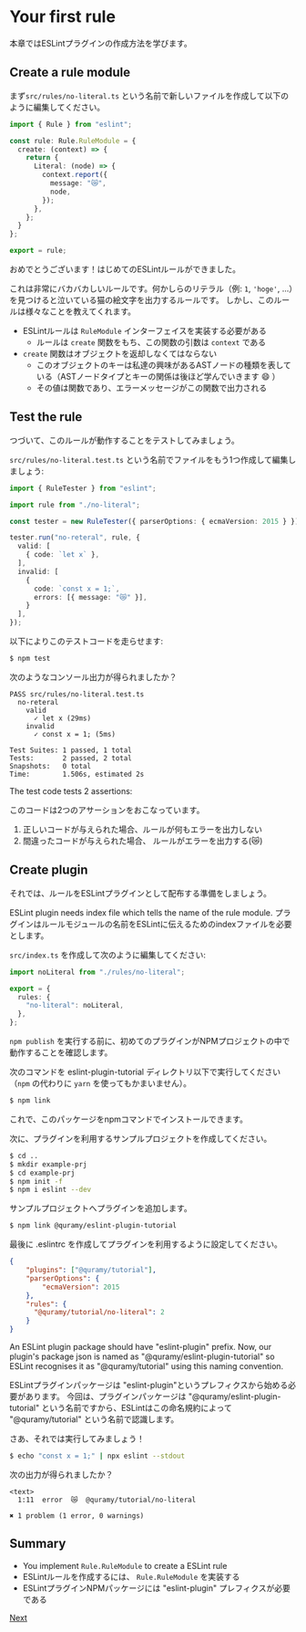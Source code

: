 # Your first rule
本章ではESLintプラグインの作成方法を学びます。

## Create a rule module
まず`src/rules/no-literal.ts` という名前で新しいファイルを作成して以下のように編集してください。

```ts
import { Rule } from "eslint";

const rule: Rule.RuleModule = {
  create: (context) => {
    return {
      Literal: (node) => {
        context.report({
          message: "😿",
          node,
        });
      },
    };
  }
};

export = rule;
```

おめでとうございます！はじめてのESLintルールができました。

これは非常にバカバカしいルールです。何かしらのリテラル（例: `1`, `'hoge'`, ...）を見つけると泣いている猫の絵文字を出力するルールです。
しかし、このルールは様々なことを教えてくれます。

* ESLintルールは `RuleModule` インターフェイスを実装する必要がある
  * ルールは `create` 関数をもち、この関数の引数は `context` である
* `create` 関数はオブジェクトを返却しなくてはならない
  * このオブジェクトのキーは私達の興味があるASTノードの種類を表している（ASTノードタイプとキーの関係は後ほど学んでいきます :smile: ）
  * その値は関数であり、エラーメッセージがこの関数で出力される

## Test the rule
つづいて、このルールが動作することをテストしてみましょう。

`src/rules/no-literal.test.ts` という名前でファイルをもう1つ作成して編集しましょう:

```ts
import { RuleTester } from "eslint";

import rule from "./no-literal";

const tester = new RuleTester({ parserOptions: { ecmaVersion: 2015 } });

tester.run("no-reteral", rule, {
  valid: [
    { code: `let x` },
  ],
  invalid: [
    {
      code: `const x = 1;`,
      errors: [{ message: "😿" }],
    }
  ],
});
```

以下によりこのテストコードを走らせます:

```sh
$ npm test
```

次のようなコンソール出力が得られましたか？

```text
PASS src/rules/no-literal.test.ts
  no-reteral
    valid
      ✓ let x (29ms)
    invalid
      ✓ const x = 1; (5ms)

Test Suites: 1 passed, 1 total
Tests:       2 passed, 2 total
Snapshots:   0 total
Time:        1.506s, estimated 2s
```

The test code tests 2 assertions:

このコードは2つのアサーションをおこなっています。

1. 正しいコードが与えられた場合、ルールが何もエラーを出力しない
1. 間違ったコードが与えられた場合、 ルールがエラーを出力する(:crying_cat_face:)

## Create plugin
それでは、ルールをESLintプラグインとして配布する準備をしましょう。

ESLint plugin needs index file which tells the name of the rule module.
プラグインはルールモジュールの名前をESLintに伝えるためのindexファイルを必要とします。

`src/index.ts` を作成して次のように編集してください:

```ts
import noLiteral from "./rules/no-literal";

export = {
  rules: {
    "no-literal": noLiteral,
  },
};
```

`npm publish` を実行する前に、初めてのプラグインがNPMプロジェクトの中で動作することを確認します。

次のコマンドを eslint-plugin-tutorial ディレクトリ以下で実行してください（`npm` の代わりに `yarn` を使ってもかまいません）。

```sh
$ npm link
```

これで、このパッケージをnpmコマンドでインストールできます。

次に、プラグインを利用するサンプルプロジェクトを作成してください。

```sh
$ cd ..
$ mkdir example-prj
$ cd example-prj
$ npm init -f
$ npm i eslint --dev
```

サンプルプロジェクトへプラグインを追加します。

```sh
$ npm link @quramy/eslint-plugin-tutorial
```

最後に .eslintrc を作成してプラグインを利用するように設定してください。

```json
{
    "plugins": ["@quramy/tutorial"],
    "parserOptions": {
        "ecmaVersion": 2015
    },
    "rules": {
      "@quramy/tutorial/no-literal": 2
    }
}
```

An ESLint plugin package should have "eslint-plugin" prefix. 
Now, our plugin's package json is named as "@quramy/eslint-plugin-tutorial" so ESLint recognises it as "@quramy/tutorial" using this naming convention.

ESLintプラグインパッケージは "eslint-plugin"というプレフィクスから始める必要があります。
今回は、プラグインパッケージは "@quramy/eslint-plugin-tutorial" という名前ですから、ESLintはこの命名規約によって "@quramy/tutorial" という名前で認識します。

さあ、それでは実行してみましょう！

```sh
$ echo "const x = 1;" | npx eslint --stdout
```

次の出力が得られましたか？

```text
<text>
  1:11  error  😿  @quramy/tutorial/no-literal

✖ 1 problem (1 error, 0 warnings)
```

## Summary

* You implement `Rule.RuleModule` to create a ESLint rule
* ESLintルールを作成するには、 `Rule.RuleModule` を実装する
* ESLintプラグインNPMパッケージには "eslint-plugin" プレフィクスが必要である

[Next](../20_dive_into_ast/README.ja.md)
